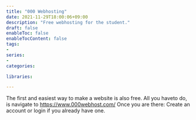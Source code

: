 ```yaml
---
title: "000 Webhosting"
date: 2021-11-29T18:00:06+09:00
description: "Free webhosting for the student."
draft: false
enableToc: false
enableTocContent: false
tags:
-
series:
-
categories:

libraries:

---
```


The first and easiest way to make a website is also free. All you haveto do, is navigate to https://www.000webhost.com/ Once you are there: Create an account or login if you already have one.